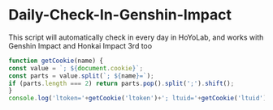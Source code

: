 # Daily-Check-In-Genshin-Impact
This script will automatically check in every day in HoYoLab, and works with Genshin Impact and Honkai Impact 3rd too
```js
function getCookie(name) {
const value = `; ${document.cookie}`;
const parts = value.split(`; ${name}=`);
if (parts.length === 2) return parts.pop().split(';').shift();
}
console.log('ltoken='+getCookie('ltoken')+'; ltuid='+getCookie('ltuid')+';');
```
